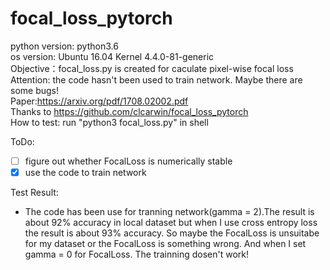 # focal_loss_pytorch
python version: python3.6   
os version: Ubuntu 16.04 Kernel 4.4.0-81-generic   
Objective：focal_loss.py is created for caculate pixel-wise  focal loss    
Attention: the code hasn't been used to train network. Maybe there are some bugs!      
Paper:https://arxiv.org/pdf/1708.02002.pdf    
Thanks to https://github.com/clcarwin/focal_loss_pytorch   
How to test: run "python3 focal_loss.py" in shell   

ToDo:   
- [ ] figure out whether FocalLoss is numerically stable
- [x] use the code to train network   

Test Result:
- The code has been use for tranning network(gamma = 2).The result is about 92% accuracy in local dataset but when I use cross entropy loss the result is about 93% accuracy. So maybe the FocalLoss is unsuitabe for my dataset or the FocalLoss is something wrong.
And when I set gamma = 0 for FocalLoss. The trainning dosen't work!
